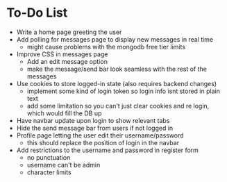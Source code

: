 # To-Do List
- Write a home page greeting the user
- Add polling for messages page to display new messages in real time
    - might cause problems with the mongodb free tier limits
- Improve CSS in messages page
    - Add an edit message option
    - make the message/send bar look seamless with the rest of the messages
- Use cookies to store logged-in state (also requires backend changes)
    - implement some kind of login token so login info isnt stored in plain text
    - add some limitation so you can't just clear cookies and re login, which would
    fill the DB up
- Have navbar update upon login to show relevant tabs
- Hide the send message bar from users if not logged in
- Profile page letting the user edit their username/password
    - this should replace the position of login in the navbar
- Add restrictions to the username and password in register form
    - no punctuation
    - username can't be admin
    - character limits
